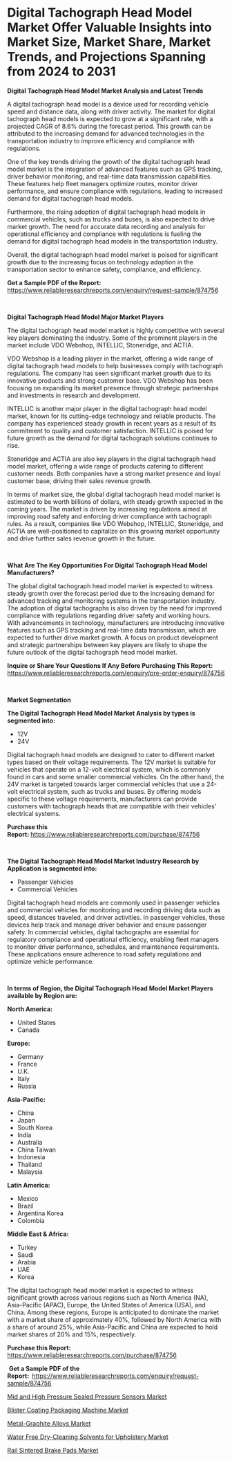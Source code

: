 <p><h1>Digital Tachograph Head Model Market Offer Valuable Insights into Market Size, Market Share, Market Trends, and Projections Spanning from 2024 to 2031</h1></p><p><strong>Digital Tachograph Head Model Market Analysis and Latest Trends</strong></p>
<p><p>A digital tachograph head model is a device used for recording vehicle speed and distance data, along with driver activity. The market for digital tachograph head models is expected to grow at a significant rate, with a projected CAGR of 8.6% during the forecast period. This growth can be attributed to the increasing demand for advanced technologies in the transportation industry to improve efficiency and compliance with regulations.</p><p>One of the key trends driving the growth of the digital tachograph head model market is the integration of advanced features such as GPS tracking, driver behavior monitoring, and real-time data transmission capabilities. These features help fleet managers optimize routes, monitor driver performance, and ensure compliance with regulations, leading to increased demand for digital tachograph head models.</p><p>Furthermore, the rising adoption of digital tachograph head models in commercial vehicles, such as trucks and buses, is also expected to drive market growth. The need for accurate data recording and analysis for operational efficiency and compliance with regulations is fueling the demand for digital tachograph head models in the transportation industry.</p><p>Overall, the digital tachograph head model market is poised for significant growth due to the increasing focus on technology adoption in the transportation sector to enhance safety, compliance, and efficiency.</p></p>
<p><strong>Get a Sample PDF of the Report:&nbsp;</strong> <a href="https://www.reliableresearchreports.com/enquiry/request-sample/874756">https://www.reliableresearchreports.com/enquiry/request-sample/874756</a></p>
<p>&nbsp;</p>
<p><strong>Digital Tachograph Head Model Major Market Players</strong></p>
<p><p>The digital tachograph head model market is highly competitive with several key players dominating the industry. Some of the prominent players in the market include VDO Webshop, INTELLIC, Stoneridge, and ACTIA. </p><p>VDO Webshop is a leading player in the market, offering a wide range of digital tachograph head models to help businesses comply with tachograph regulations. The company has seen significant market growth due to its innovative products and strong customer base. VDO Webshop has been focusing on expanding its market presence through strategic partnerships and investments in research and development.</p><p>INTELLIC is another major player in the digital tachograph head model market, known for its cutting-edge technology and reliable products. The company has experienced steady growth in recent years as a result of its commitment to quality and customer satisfaction. INTELLIC is poised for future growth as the demand for digital tachograph solutions continues to rise.</p><p>Stoneridge and ACTIA are also key players in the digital tachograph head model market, offering a wide range of products catering to different customer needs. Both companies have a strong market presence and loyal customer base, driving their sales revenue growth.</p><p>In terms of market size, the global digital tachograph head model market is estimated to be worth billions of dollars, with steady growth expected in the coming years. The market is driven by increasing regulations aimed at improving road safety and enforcing driver compliance with tachograph rules. As a result, companies like VDO Webshop, INTELLIC, Stoneridge, and ACTIA are well-positioned to capitalize on this growing market opportunity and drive further sales revenue growth in the future.</p></p>
<p>&nbsp;</p>
<p><strong>What Are The Key Opportunities For Digital Tachograph Head Model Manufacturers?</strong></p>
<p><p>The global digital tachograph head model market is expected to witness steady growth over the forecast period due to the increasing demand for advanced tracking and monitoring systems in the transportation industry. The adoption of digital tachographs is also driven by the need for improved compliance with regulations regarding driver safety and working hours. With advancements in technology, manufacturers are introducing innovative features such as GPS tracking and real-time data transmission, which are expected to further drive market growth. A focus on product development and strategic partnerships between key players are likely to shape the future outlook of the digital tachograph head model market.</p></p>
<p><strong>Inquire or Share Your Questions If Any Before Purchasing This Report:</strong> <a href="https://www.reliableresearchreports.com/enquiry/pre-order-enquiry/874756">https://www.reliableresearchreports.com/enquiry/pre-order-enquiry/874756</a></p>
<p>&nbsp;</p>
<p><strong>Market Segmentation</strong></p>
<p><strong>The Digital Tachograph Head Model Market Analysis by types is segmented into:</strong></p>
<p><ul><li>12V</li><li>24V</li></ul></p>
<p><p>Digital tachograph head models are designed to cater to different market types based on their voltage requirements. The 12V market is suitable for vehicles that operate on a 12-volt electrical system, which is commonly found in cars and some smaller commercial vehicles. On the other hand, the 24V market is targeted towards larger commercial vehicles that use a 24-volt electrical system, such as trucks and buses. By offering models specific to these voltage requirements, manufacturers can provide customers with tachograph heads that are compatible with their vehicles' electrical systems.</p></p>
<p><strong>Purchase this Report:&nbsp;</strong><a href="https://www.reliableresearchreports.com/purchase/874756">https://www.reliableresearchreports.com/purchase/874756</a></p>
<p>&nbsp;</p>
<p><strong>The Digital Tachograph Head Model Market Industry Research by Application is segmented into:</strong></p>
<p><ul><li>Passenger Vehicles</li><li>Commercial Vehicles</li></ul></p>
<p><p>Digital tachograph head models are commonly used in passenger vehicles and commercial vehicles for monitoring and recording driving data such as speed, distances traveled, and driver activities. In passenger vehicles, these devices help track and manage driver behavior and ensure passenger safety. In commercial vehicles, digital tachographs are essential for regulatory compliance and operational efficiency, enabling fleet managers to monitor driver performance, schedules, and maintenance requirements. These applications ensure adherence to road safety regulations and optimize vehicle performance.</p></p>
<p>&nbsp;</p>
<p><strong>In terms of Region, the Digital Tachograph Head Model Market Players available by Region are:</strong></p>
<p>
    <p> <strong> North America: </strong>
        <ul>
            <li>United States</li>
            <li>Canada</li>
        </ul>
        </p> 
    <p> <strong> Europe: </strong>
        <ul>
            <li>Germany</li>
            <li>France</li>
            <li>U.K.</li>
            <li>Italy</li>
            <li>Russia</li>
        </ul>
        </p> 
    <p> <strong> Asia-Pacific: </strong>
        <ul>
            <li>China</li>
            <li>Japan</li>
            <li>South Korea</li>
            <li>India</li>
            <li>Australia</li>
            <li>China Taiwan</li>
            <li>Indonesia</li>
            <li>Thailand</li>
            <li>Malaysia</li>
        </ul>
        </p> 
    <p> <strong> Latin America: </strong>
        <ul>
            <li>Mexico</li>
            <li>Brazil</li>
            <li>Argentina Korea</li>
            <li>Colombia</li>
        </ul>
        </p> 
    <p> <strong> Middle East & Africa: </strong>
        <ul>
            <li>Turkey</li>
            <li>Saudi</li>
            <li>Arabia</li>
            <li>UAE</li>
            <li>Korea</li>
        </ul>
    </p>
    </p>
<p><p>The digital tachograph head model market is expected to witness significant growth across various regions such as North America (NA), Asia-Pacific (APAC), Europe, the United States of America (USA), and China. Among these regions, Europe is anticipated to dominate the market with a market share of approximately 40%, followed by North America with a share of around 25%, while Asia-Pacific and China are expected to hold market shares of 20% and 15%, respectively.</p></p>
<p><strong>Purchase this Report: </strong><a href="https://www.reliableresearchreports.com/purchase/874756">https://www.reliableresearchreports.com/purchase/874756</a></p>
<p>&nbsp;<strong>Get a Sample PDF of the Report:&nbsp;&nbsp;</strong><a href="https://www.reliableresearchreports.com/enquiry/request-sample/874756">https://www.reliableresearchreports.com/enquiry/request-sample/874756</a></p>
<p><strong></strong></p>
<p><p><a href="https://view.publitas.com/reportprime-1/mid-and-high-pressure-sealed-pressure-sensors-market-size-2024-2031-global-industrial-analysis-key-geographical-regions-market-share-top-key-players-product-types-and-forecast-research-report/">Mid and High Pressure Sealed Pressure Sensors Market</a></p><p><a href="https://metal-farmhouse-e95.notion.site/Blister-Coating-Packaging-Machine-Market-Provides-a-Comprehensive-Analysis-Including-a-Macro-Overvie-551e5aca83a04e599ea16d1b136af0f2">Blister Coating Packaging Machine Market</a></p><p><a href="https://gratis-rainforest-2ca.notion.site/Metal-Graphite-Alloys-Market-Size-and-Examines-its-Market-Scope-with-a-Primary-Focus-on-Growth-Opp-fa8a1724ad4c4528977aa29ec4623110">Metal-Graphite Alloys Market</a></p><p><a href="https://crocus-run-b5a.notion.site/Water-Free-Dry-Cleaning-Solvents-for-Upholstery-Market-Size-Market-Share-and-Global-Market-Analysis-382df71ccf9b4305a05aa9ef57c18e56">Water Free Dry-Cleaning Solvents for Upholstery Market</a></p><p><a href="https://view.publitas.com/reportprime-1/rail-sintered-brake-pads-market-size-2024-2031-global-industrial-analysis-key-geographical-regions-market-share-top-key-players-product-types-and-forecast-research-report/">Rail Sintered Brake Pads Market</a></p></p>